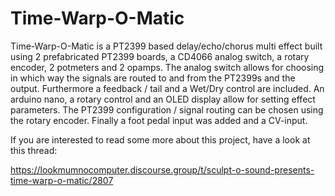 # Time-Warp-O-Matic

Time-Warp-O-Matic is a PT2399 based delay/echo/chorus multi effect built using 2 prefabricated PT2399 boards, a CD4066 analog switch, a rotary encoder, 2 potmeters and 2 opamps.
The analog switch allows for choosing in which way the signals are routed to and from the PT2399s and the output. Furthermore a feedback / tail and a Wet/Dry control are included.
An arduino nano, a rotary control and an OLED display allow for setting effect parameters. The PT2399 configuration / signal routing can be chosen using the rotary encoder. 
Finally a foot pedal input was added and a CV-input.

If you are interested to read some more about this project, have a look at this thread:

https://lookmumnocomputer.discourse.group/t/sculpt-o-sound-presents-time-warp-o-matic/2807
